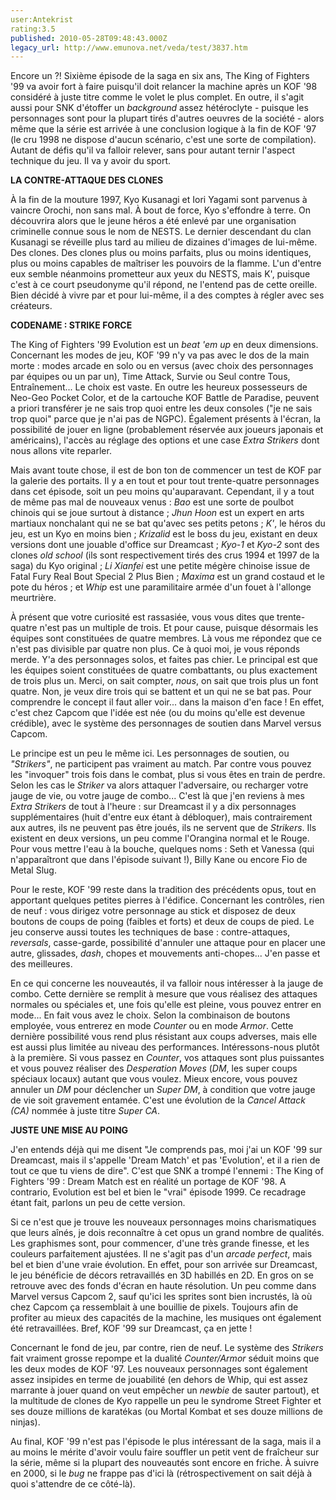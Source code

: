 ```yaml
---
user:Antekrist
rating:3.5
published: 2010-05-28T09:48:43.000Z
legacy_url: http://www.emunova.net/veda/test/3837.htm
---
```

Encore un ?! Sixième épisode de la saga en six ans, The King of Fighters '99 va avoir fort à faire puisqu'il doit relancer la machine après un KOF '98 considéré à juste titre comme le volet le plus complet. En outre, il s'agit aussi pour SNK d'étoffer un _background_ assez hétéroclyte - puisque les personnages sont pour la plupart tirés d'autres oeuvres de la société - alors même que la série est arrivée à une conclusion logique à la fin de KOF '97 (le cru 1998 ne dispose d'aucun scénario, c'est une sorte de compilation). Autant de défis qu'il va falloir relever, sans pour autant ternir l'aspect technique du jeu. Il va y avoir du sport.  

  

**LA CONTRE-ATTAQUE DES CLONES**  

À la fin de la mouture 1997, Kyo Kusanagi et Iori Yagami sont parvenus à vaincre Orochi, non sans mal. À bout de force, Kyo s'effondre à terre. On découvrira alors que le jeune héros a été enlevé par une organisation criminelle connue sous le nom de NESTS. Le dernier descendant du clan Kusanagi se réveille plus tard au milieu de dizaines d'images de lui-même. Des clones. Des clones plus ou moins parfaits, plus ou moins identiques, plus ou moins capables de maîtriser les pouvoirs de la flamme. L'un d'entre eux semble néanmoins prometteur aux yeux du NESTS, mais K', puisque c'est à ce court pseudonyme qu'il répond, ne l'entend pas de cette oreille. Bien décidé à vivre par et pour lui-même, il a des comptes à régler avec ses créateurs.  

  

**CODENAME : STRIKE FORCE**  

The King of Fighters '99 Evolution est un _beat 'em up_ en deux dimensions. Concernant les modes de jeu, KOF '99 n'y va pas avec le dos de la main morte : modes arcade en solo ou en versus (avec choix des personnages par équipes ou un par un), Time Attack, Survie ou Seul contre Tous, Entraînement... Le choix est vaste. En outre les heureux possesseurs de Neo-Geo Pocket Color, et de la cartouche KOF Battle de Paradise, peuvent a priori transférer je ne sais trop quoi entre les deux consoles ("je ne sais trop quoi" parce que je n'ai pas de NGPC). Également présents à l'écran, la possibilité de jouer en ligne (probablement réservée aux joueurs japonais et américains), l'accès au réglage des options et une case _Extra Strikers_ dont nous allons vite reparler.  

Mais avant toute chose, il est de bon ton de commencer un test de KOF par la galerie des portaits. Il y a en tout et pour tout trente-quatre personnages dans cet épisode, soit un peu moins qu'auparavant. Cependant, il y a tout de même pas mal de nouveaux venus : _Bao_ est une sorte de poulbot chinois qui se joue surtout à distance ; _Jhun Hoon_ est un expert en arts martiaux nonchalant qui ne se bat qu'avec ses petits petons ; _K'_, le héros du jeu, est un Kyo en moins bien ; _Krizalid_ est le boss du jeu, existant en deux versions dont une jouable d'office sur Dreamcast ; _Kyo-1_ et _Kyo-2_ sont des clones _old school_ (ils sont respectivement tirés des crus 1994 et 1997 de la saga) du Kyo original ; _Li Xianfei_ est une petite mégère chinoise issue de Fatal Fury Real Bout Special 2 Plus Bien ; _Maxima_ est un grand costaud et le pote du héros ; et _Whip_ est une paramilitaire armée d'un fouet à l'allonge meurtrière.  

À présent que votre curiosité est rassasiée, vous vous dites que trente-quatre n'est pas un multiple de trois. Et pour cause, puisque désormais les équipes sont constituées de quatre membres. Là vous me répondez que ce n'est pas divisible par quatre non plus. Ce à quoi moi, je vous réponds merde. Y'a des personnages solos, et faites pas chier. Le principal est que les équipes soient constituées de quatre combattants, ou plus exactement de trois plus un. Merci, on sait compter, _nous_, on sait que trois plus un font quatre. Non, je veux dire trois qui se battent et un qui ne se bat pas. Pour comprendre le concept il faut aller voir... dans la maison d'en face ! En effet, c'est chez Capcom que l'idée est née (ou du moins qu'elle est devenue crédible), avec le système des personnages de soutien dans Marvel versus Capcom.  

Le principe est un peu le même ici. Les personnages de soutien, ou _"Strikers"_, ne participent pas vraiment au match. Par contre vous pouvez les "invoquer" trois fois dans le combat, plus si vous êtes en train de perdre. Selon les cas le _Striker_ va alors attaquer l'adversaire, ou recharger votre jauge de vie, ou votre jauge de combo... C'est là que j'en reviens à mes _Extra Strikers_ de tout à l'heure : sur Dreamcast il y a dix personnages supplémentaires (huit d'entre eux étant à débloquer), mais contrairement aux autres, ils ne peuvent pas être joués, ils ne servent que de _Strikers_. Ils existent en deux versions, un peu comme l'Orangina normal et le Rouge. Pour vous mettre l'eau à la bouche, quelques noms : Seth et Vanessa (qui n'apparaîtront que dans l'épisode suivant !), Billy Kane ou encore Fio de Metal Slug.  

Pour le reste, KOF '99 reste dans la tradition des précédents opus, tout en apportant quelques petites pierres à l'édifice. Concernant les contrôles, rien de neuf : vous dirigez votre personnage au stick et disposez de deux boutons de coups de poing (faibles et forts) et deux de coups de pied. Le jeu conserve aussi toutes les techniques de base : contre-attaques, _reversals_, casse-garde, possibilité d'annuler une attaque pour en placer une autre, glissades, _dash_, chopes et mouvements anti-chopes... J'en passe et des meilleures.  

En ce qui concerne les nouveautés, il va falloir nous intéresser à la jauge de combo. Cette dernière se remplit à mesure que vous réalisez des attaques normales ou spéciales et, une fois qu'elle est pleine, vous pouvez entrer en mode... En fait vous avez le choix. Selon la combinaison de boutons employée, vous entrerez en mode _Counter_ ou en mode _Armor_. Cette dernière possibilité vous rend plus résistant aux coups adverses, mais elle est aussi plus limitée au niveau des performances. Intéressons-nous plutôt à la première. Si vous passez en _Counter_, vos attaques sont plus puissantes et vous pouvez réaliser des _Desperation Moves_ (_DM_, les super coups spéciaux locaux) autant que vous voulez. Mieux encore, vous pouvez annuler un _DM_ pour déclencher un _Super DM_, à condition que votre jauge de vie soit gravement entamée. C'est une évolution de la _Cancel Attack (CA)_ nommée à juste titre _Super CA_.  

  

**JUSTE UNE MISE AU POING**  

J'en entends déjà qui me disent "Je comprends pas, moi j'ai un KOF '99 sur Dreamcast, mais il s'appelle 'Dream Match' et pas 'Evolution', et il a rien de tout ce que tu viens de dire". C'est que SNK a trompé l'ennemi : The King of Fighters '99 : Dream Match est en réalité un portage de KOF '98\. A contrario, Evolution est bel et bien le "vrai" épisode 1999\. Ce recadrage étant fait, parlons un peu de cette version.  

Si ce n'est que je trouve les nouveaux personnages moins charismatiques que leurs aînés, je dois reconnaître à cet opus un grand nombre de qualités. Les graphismes sont, pour commencer, d'une très grande finesse, et les couleurs parfaitement ajustées. Il ne s'agit pas d'un _arcade perfect_, mais bel et bien d'une vraie évolution. En effet, pour son arrivée sur Dreamcast, le jeu bénéficie de décors retravaillés en 3D habillés en 2D. En gros on se retrouve avec des fonds d'écran en haute résolution. Un peu comme dans Marvel versus Capcom 2, sauf qu'ici les sprites sont bien incrustés, là où chez Capcom ça ressemblait à une bouillie de pixels. Toujours afin de profiter au mieux des capacités de la machine, les musiques ont également été retravaillées. Bref, KOF '99 sur Dreamcast, ça en jette !  

Concernant le fond de jeu, par contre, rien de neuf. Le système des _Strikers_ fait vraiment grosse repompe et la dualité _Counter/Armor_ séduit moins que les deux modes de KOF '97\. Les nouveaux personnages sont également assez insipides en terme de jouabilité (en dehors de Whip, qui est assez marrante à jouer quand on veut empêcher un _newbie_ de sauter partout), et la multitude de clones de Kyo rappelle un peu le syndrome Street Fighter et ses douze millions de karatékas (ou Mortal Kombat et ses douze millions de ninjas).  

Au final, KOF '99 n'est pas l'épisode le plus intéressant de la saga, mais il a au moins le mérite d'avoir voulu faire souffler un petit vent de fraîcheur sur la série, même si la plupart des nouveautés sont encore en friche. À suivre en 2000, si le _bug_ ne frappe pas d'ici là (rétrospectivement on sait déjà à quoi s'attendre de ce côté-là).